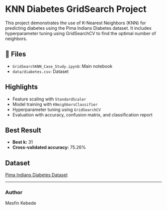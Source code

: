# KNN Diabetes GridSearch Project

This project demonstrates the use of K-Nearest Neighbors (KNN) for predicting diabetes using the Pima Indians Diabetes dataset. It includes hyperparameter tuning using GridSearchCV to find the optimal number of neighbors.

## 📁 Files
- `GridSearchKNN_Case_Study.ipynb`: Main notebook
- `data/diabetes.csv`: Dataset

## Highlights
- Feature scaling with `StandardScaler`
- Model training with `KNeighborsClassifier`
- Hyperparameter tuning using `GridSearchCV`
- Evaluation with accuracy, confusion matrix, and classification report

## Best Result
- **Best k:** 31
- **Cross-validated accuracy:** 75.26%

## Dataset
[Pima Indians Diabetes Dataset](https://www.kaggle.com/datasets/uciml/pima-indians-diabetes-database)

---

### Author
Mesfin Kebede
